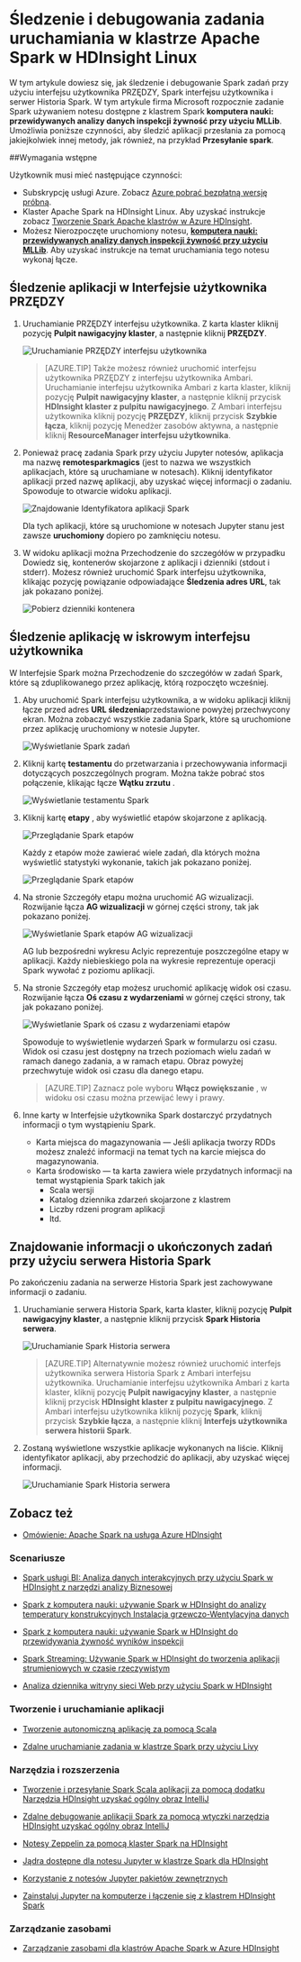 <properties 
    pageTitle="Śledzenie i debugowania zadań uruchamianych w iskrowym Apache klaster w HDInsight | Microsoft Azure" 
    description="Śledzenie i debugowanie zadania uruchamiania w klastrze Spark w Azure HDInsight przy użyciu PRZĘDZY interfejsu użytkownika, Spark interfejsu użytkownika i Historia Spark serwera" 
    services="hdinsight" 
    documentationCenter="" 
    authors="nitinme" 
    manager="jhubbard" 
    editor="cgronlun"
    tags="azure-portal"/>

<tags 
    ms.service="hdinsight" 
    ms.workload="big-data" 
    ms.tgt_pltfrm="na" 
    ms.devlang="na" 
    ms.topic="article" 
    ms.date="08/25/2016" 
    ms.author="nitinme"/>

# <a name="track-and-debug-jobs-running-on-apache-spark-cluster-in-hdinsight-linux"></a>Śledzenie i debugowania zadania uruchamiania w klastrze Apache Spark w HDInsight Linux

W tym artykule dowiesz się, jak śledzenie i debugowanie Spark zadań przy użyciu interfejsu użytkownika PRZĘDZY, Spark interfejsu użytkownika i serwer Historia Spark. W tym artykule firma Microsoft rozpocznie zadanie Spark używaniem notesu dostępne z klastrem Spark **komputera nauki: przewidywanych analizy danych inspekcji żywność przy użyciu MLLib**. Umożliwia poniższe czynności, aby śledzić aplikacji przesłania za pomocą jakiejkolwiek innej metody, jak również, na przykład **Przesyłanie spark**.

##<a name="prerequisites"></a>Wymagania wstępne

Użytkownik musi mieć następujące czynności:

- Subskrypcję usługi Azure. Zobacz [Azure pobrać bezpłatną wersję próbną](https://azure.microsoft.com/documentation/videos/get-azure-free-trial-for-testing-hadoop-in-hdinsight/).
- Klaster Apache Spark na HDInsight Linux. Aby uzyskać instrukcje zobacz [Tworzenie Spark Apache klastrów w Azure HDInsight](hdinsight-apache-spark-jupyter-spark-sql.md).
- Możesz Nierozpoczęte uruchomiony notesu, **[komputera nauki: przewidywanych analizy danych inspekcji żywność przy użyciu MLLib](hdinsight-apache-spark-machine-learning-mllib-ipython.md)**. Aby uzyskać instrukcje na temat uruchamiania tego notesu wykonaj łącze.  

## <a name="track-an-application-in-the-yarn-ui"></a>Śledzenie aplikacji w Interfejsie użytkownika PRZĘDZY

1. Uruchamianie PRZĘDZY interfejsu użytkownika. Z karta klaster kliknij pozycję **Pulpit nawigacyjny klaster**, a następnie kliknij **PRZĘDZY**.

    ![Uruchamianie PRZĘDZY interfejsu użytkownika](./media/hdinsight-apache-spark-job-debugging/launch-yarn-ui.png)

    >[AZURE.TIP] Także możesz również uruchomić interfejsu użytkownika PRZĘDZY z interfejsu użytkownika Ambari. Uruchamianie interfejsu użytkownika Ambari z karta klaster, kliknij pozycję **Pulpit nawigacyjny klaster**, a następnie kliknij przycisk **HDInsight klaster z pulpitu nawigacyjnego**. Z Ambari interfejsu użytkownika kliknij pozycję **PRZĘDZY**, kliknij przycisk **Szybkie łącza**, kliknij pozycję Menedżer zasobów aktywna, a następnie kliknij **ResourceManager interfejsu użytkownika**.  

3. Ponieważ pracę zadania Spark przy użyciu Jupyter notesów, aplikacja ma nazwę **remotesparkmagics** (jest to nazwa we wszystkich aplikacjach, które są uruchamiane w notesach). Kliknij identyfikator aplikacji przed nazwę aplikacji, aby uzyskać więcej informacji o zadaniu. Spowoduje to otwarcie widoku aplikacji.

    ![Znajdowanie Identyfikatora aplikacji Spark](./media/hdinsight-apache-spark-job-debugging/find-application-id.png)

    Dla tych aplikacji, które są uruchomione w notesach Jupyter stanu jest zawsze **uruchomiony** dopiero po zamknięciu notesu.

4. W widoku aplikacji można Przechodzenie do szczegółów w przypadku Dowiedz się, kontenerów skojarzone z aplikacji i dzienniki (stdout i stderr). Możesz również uruchomić Spark interfejsu użytkownika, klikając pozycję powiązanie odpowiadające **Śledzenia adres URL**, tak jak pokazano poniżej. 

    ![Pobierz dzienniki kontenera](./media/hdinsight-apache-spark-job-debugging/download-container-logs.png)

## <a name="track-an-application-in-the-spark-ui"></a>Śledzenie aplikację w iskrowym interfejsu użytkownika

W Interfejsie Spark można Przechodzenie do szczegółów w zadań Spark, które są zduplikowanego przez aplikację, którą rozpoczęto wcześniej.

1. Aby uruchomić Spark interfejsu użytkownika, a w widoku aplikacji kliknij łącze przed adres **URL śledzenia**przedstawione powyżej przechwycony ekran. Można zobaczyć wszystkie zadania Spark, które są uruchomione przez aplikację uruchomiony w notesie Jupyter.

    ![Wyświetlanie Spark zadań](./media/hdinsight-apache-spark-job-debugging/view-spark-jobs.png)

2. Kliknij kartę **testamentu** do przetwarzania i przechowywania informacji dotyczących poszczególnych program. Można także pobrać stos połączenie, klikając łącze **Wątku zrzutu** .

    ![Wyświetlanie testamentu Spark](./media/hdinsight-apache-spark-job-debugging/view-spark-executors.png)
 
3. Kliknij kartę **etapy** , aby wyświetlić etapów skojarzone z aplikacją.

    ![Przeglądanie Spark etapów](./media/hdinsight-apache-spark-job-debugging/view-spark-stages.png)

    Każdy z etapów może zawierać wiele zadań, dla których można wyświetlić statystyki wykonanie, takich jak pokazano poniżej.

    ![Przeglądanie Spark etapów](./media/hdinsight-apache-spark-job-debugging/view-spark-stages-details.png) 

4. Na stronie Szczegóły etapu można uruchomić AG wizualizacji. Rozwijanie łącza **AG wizualizacji** w górnej części strony, tak jak pokazano poniżej.

    ![Wyświetlanie Spark etapów AG wizualizacji](./media/hdinsight-apache-spark-job-debugging/view-spark-stages-dag-visualization.png)

    AG lub bezpośredni wykresu Aclyic reprezentuje poszczególne etapy w aplikacji. Każdy niebieskiego pola na wykresie reprezentuje operacji Spark wywołać z poziomu aplikacji.

5. Na stronie Szczegóły etap możesz uruchomić aplikację widok osi czasu. Rozwijanie łącza **Oś czasu z wydarzeniami** w górnej części strony, tak jak pokazano poniżej.

    ![Wyświetlanie Spark oś czasu z wydarzeniami etapów](./media/hdinsight-apache-spark-job-debugging/view-spark-stages-event-timeline.png)

    Spowoduje to wyświetlenie wydarzeń Spark w formularzu osi czasu. Widok osi czasu jest dostępny na trzech poziomach wielu zadań w ramach danego zadania, a w ramach etapu. Obraz powyżej przechwytuje widok osi czasu dla danego etapu.

    >[AZURE.TIP] Zaznacz pole wyboru **Włącz powiększanie** , w widoku osi czasu można przewijać lewy i prawy.

6. Inne karty w Interfejsie użytkownika Spark dostarczyć przydatnych informacji o tym wystąpieniu Spark.

    * Karta miejsca do magazynowania — Jeśli aplikacja tworzy RDDs możesz znaleźć informacji na temat tych na karcie miejsca do magazynowania.
    * Karta środowisko — ta karta zawiera wiele przydatnych informacji na temat wystąpienia Spark takich jak 
        * Scala wersji
        * Katalog dziennika zdarzeń skojarzone z klastrem
        * Liczby rdzeni program aplikacji
        * Itd.

## <a name="find-information-about-completed-jobs-using-the-spark-history-server"></a>Znajdowanie informacji o ukończonych zadań przy użyciu serwera Historia Spark

Po zakończeniu zadania na serwerze Historia Spark jest zachowywane informacji o zadaniu.

1. Uruchamianie serwera Historia Spark, karta klaster, kliknij pozycję **Pulpit nawigacyjny klaster**, a następnie kliknij przycisk **Spark Historia serwera**.

    ![Uruchamianie Spark Historia serwera](./media/hdinsight-apache-spark-job-debugging/launch-spark-history-server.png)

    >[AZURE.TIP] Alternatywnie możesz również uruchomić interfejs użytkownika serwera Historia Spark z Ambari interfejsu użytkownika. Uruchamianie interfejsu użytkownika Ambari z karta klaster, kliknij pozycję **Pulpit nawigacyjny klaster**, a następnie kliknij przycisk **HDInsight klaster z pulpitu nawigacyjnego**. Z Ambari interfejsu użytkownika kliknij pozycję **Spark**, kliknij przycisk **Szybkie łącza**, a następnie kliknij **Interfejs użytkownika serwera historii Spark**.

2. Zostaną wyświetlone wszystkie aplikacje wykonanych na liście. Kliknij identyfikator aplikacji, aby przechodzić do aplikacji, aby uzyskać więcej informacji.

    ![Uruchamianie Spark Historia serwera](./media/hdinsight-apache-spark-job-debugging/view-completed-applications.png)
    

## <a name="seealso"></a>Zobacz też


* [Omówienie: Apache Spark na usługa Azure HDInsight](hdinsight-apache-spark-overview.md)

### <a name="scenarios"></a>Scenariusze

* [Spark usługi BI: Analiza danych interakcyjnych przy użyciu Spark w HDInsight z narzędzi analizy Biznesowej](hdinsight-apache-spark-use-bi-tools.md)

* [Spark z komputera nauki: używanie Spark w HDInsight do analizy temperatury konstrukcyjnych Instalacja grzewczo-Wentylacyjna danych](hdinsight-apache-spark-ipython-notebook-machine-learning.md)

* [Spark z komputera nauki: używanie Spark w HDInsight do przewidywania żywność wyników inspekcji](hdinsight-apache-spark-machine-learning-mllib-ipython.md)

* [Spark Streaming: Używanie Spark w HDInsight do tworzenia aplikacji strumieniowych w czasie rzeczywistym](hdinsight-apache-spark-eventhub-streaming.md)

* [Analiza dziennika witryny sieci Web przy użyciu Spark w HDInsight](hdinsight-apache-spark-custom-library-website-log-analysis.md)

### <a name="create-and-run-applications"></a>Tworzenie i uruchamianie aplikacji

* [Tworzenie autonomiczną aplikację za pomocą Scala](hdinsight-apache-spark-create-standalone-application.md)

* [Zdalne uruchamianie zadania w klastrze Spark przy użyciu Livy](hdinsight-apache-spark-livy-rest-interface.md)

### <a name="tools-and-extensions"></a>Narzędzia i rozszerzenia

* [Tworzenie i przesyłanie Spark Scala aplikacji za pomocą dodatku Narzędzia HDInsight uzyskać ogólny obraz IntelliJ](hdinsight-apache-spark-intellij-tool-plugin.md)

* [Zdalne debugowanie aplikacji Spark za pomocą wtyczki narzędzia HDInsight uzyskać ogólny obraz IntelliJ](hdinsight-apache-spark-intellij-tool-plugin-debug-jobs-remotely.md)

* [Notesy Zeppelin za pomocą klaster Spark na HDInsight](hdinsight-apache-spark-use-zeppelin-notebook.md)

* [Jądra dostępne dla notesu Jupyter w klastrze Spark dla HDInsight](hdinsight-apache-spark-jupyter-notebook-kernels.md)

* [Korzystanie z notesów Jupyter pakietów zewnętrznych](hdinsight-apache-spark-jupyter-notebook-use-external-packages.md)

* [Zainstaluj Jupyter na komputerze i łączenie się z klastrem HDInsight Spark](hdinsight-apache-spark-jupyter-notebook-install-locally.md)

### <a name="manage-resources"></a>Zarządzanie zasobami

* [Zarządzanie zasobami dla klastrów Apache Spark w Azure HDInsight](hdinsight-apache-spark-resource-manager.md)
